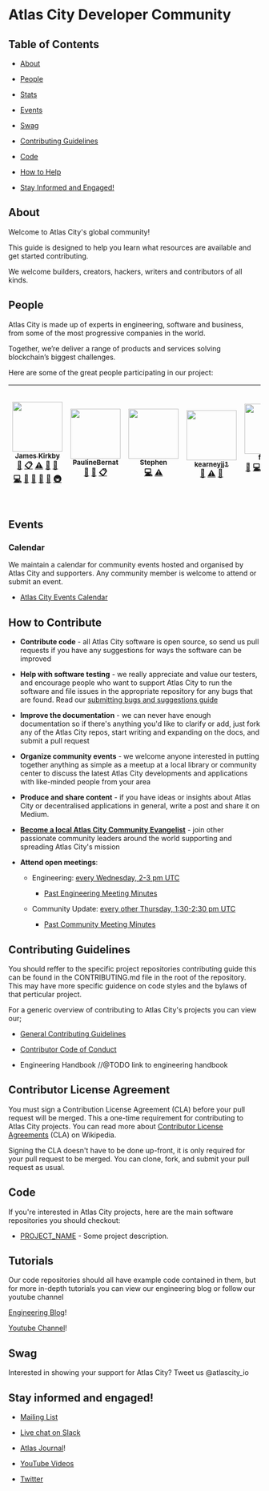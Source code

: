 
# Atlas City Developer Community

## Table of Contents

-  [About](#about)

-  [People](#people)

-  [Stats](#stats)

-  [Events](#events)

-  [Swag](#swag)

-  [Contributing Guidelines](#contributing-guidelines)

-  [Code](#code)

-  [How to Help](#how-to-help)

-  [Stay Informed and Engaged!](#stay-informed-and-engaged)

 
## About

Welcome to Atlas City's global community! 

This guide is designed to help you learn what resources are available and get started contributing.

We welcome builders, creators, hackers, writers and contributors of all kinds.
 

## People

Atlas City is made up of experts in engineering, software and business, from some of the most progressive companies in the world.

Together, we’re deliver a range of products and services solving blockchain’s biggest challenges.

Here are some of the great people participating in our project:

<!-- ALL-CONTRIBUTORS-LIST:START - Do not remove or modify this section -->
<!-- prettier-ignore -->
| [<img src="https://avatars3.githubusercontent.com/u/21375475?s=96&v=4" width="100px;"/><br /><sub><b>James Kirkby</b></sub>](https://github.com/nshCore)<br />[🎨](#design-nshCore "Design") [📋](#eventOrganizing-nshCore "Event Organizing") [⚠️](https://github.com/nshCore/community/commits?author=nshCore "Tests") [🔧](#tool-nshCore "Tools") [🤔](#ideas-nshCore "Ideas, Planning, & Feedback") [💻](https://github.com/nshCore/community/commits?author=nshCore "Code") [🐛](https://github.com/nshCore/community/issues?q=author%3AnshCore "Bug reports") [🔌](#plugin-nshCore "Plugin/utility libraries") [👀](#review-nshCore "Reviewed Pull Requests") [📖](https://github.com/nshCore/community/commits?author=nshCore "Documentation") [🚇](#infra-nshCore "Infrastructure (Hosting, Build-Tools, etc)") | [<img src="https://avatars2.githubusercontent.com/u/28021380?v=4" width="100px;"/><br /><sub><b>PaulineBernat</b></sub>](https://github.com/PaulineBernat)<br />[🎨](#design-PaulineBernat "Design") [📖](https://github.com/nshCore/community/commits?author=PaulineBernat "Documentation") [📋](#eventOrganizing-PaulineBernat "Event Organizing") | [<img src="https://avatars0.githubusercontent.com/u/991266?v=4" width="100px;"/><br /><sub><b>Stephen</b></sub>](https://github.com/stxphxn)<br />[💻](https://github.com/nshCore/community/commits?author=stxphxn "Code") [⚠️](https://github.com/nshCore/community/commits?author=stxphxn "Tests") | [<img src="https://avatars3.githubusercontent.com/u/46780513?v=4" width="100px;"/><br /><sub><b>kearneyjj1	</b></sub>](https://github.com/kearneyjj1)<br />[🤔](#ideas-kearneyjj1 "Ideas, Planning, & Feedback") [⚠️](https://github.com/nshCore/community/commits?author=kearneyjj1 "Tests") [🔧](#tool-kearneyjj1 "Tools") | [<img src="https://avatars0.githubusercontent.com/u/46971650?v=4" width="100px;"/><br /><sub><b>franssl</b></sub>](https://github.com/franssl)<br />[🐛](https://github.com/nshCore/community/issues?q=author%3Afranssl "Bug reports") [💻](https://github.com/nshCore/community/commits?author=franssl "Code") [🎨](#design-franssl "Design") [📖](https://github.com/nshCore/community/commits?author=franssl "Documentation") [📋](#eventOrganizing-franssl "Event Organizing") [🤔](#ideas-franssl "Ideas, Planning, & Feedback") [🔌](#plugin-franssl "Plugin/utility libraries") [⚠️](https://github.com/nshCore/community/commits?author=franssl "Tests") | [<img src="https://avatars2.githubusercontent.com/u/38245509?v=4" width="100px;"/><br /><sub><b>Darren Oliveiro-Priestnall</b></sub>](https://www.atlascityfinance.com)<br />[🐛](https://github.com/nshCore/community/issues?q=author%3ASwitch1983 "Bug reports") [💻](https://github.com/nshCore/community/commits?author=Switch1983 "Code") [🎨](#design-Switch1983 "Design") [📖](https://github.com/nshCore/community/commits?author=Switch1983 "Documentation") [📋](#eventOrganizing-Switch1983 "Event Organizing") [💵](#financial-Switch1983 "Financial") [🔍](#fundingFinding-Switch1983 "Funding Finding") [🤔](#ideas-Switch1983 "Ideas, Planning, & Feedback") [👀](#review-Switch1983 "Reviewed Pull Requests") [📢](#talk-Switch1983 "Talks") [⚠️](https://github.com/nshCore/community/commits?author=Switch1983 "Tests") [✅](#tutorial-Switch1983 "Tutorials") [📹](#video-Switch1983 "Videos") |
| :---: | :---: | :---: | :---: | :---: | :---: |
<!-- ALL-CONTRIBUTORS-LIST:END -->

## Events

### Calendar

We maintain a calendar for community events hosted and organised by Atlas City and supporters. Any community member is welcome to attend or submit an event.

*  [Atlas City Events Calendar](https://www.eventbrite.com/o/atlas-city-17605869395)
  
## How to Contribute

-  **Contribute code** - all Atlas City software is open source, so send us pull requests if you have any suggestions for ways the software can be improved

-  **Help with software testing** - we really appreciate and value our testers, and encourage people who want to support Atlas City to run the software and file issues in the appropriate repository for any bugs that are found. Read our [submitting bugs and suggestions guide](https://github.com/atlascity/Community/blob/master/submitting-bugs-and-suggestions.md)

-  **Improve the documentation** - we can never have enough documentation so if there's anything you'd like to clarify or add, just fork any of the Atlas City repos, start writing and expanding on the docs, and submit a pull request

-  **Organize community events** - we welcome anyone interested in putting together anything as simple as a meetup at a local library or community center to discuss the latest Atlas City developments and applications with like-minded people from your area

-  **Produce and share content** - if you have ideas or insights about Atlas City or decentralised applications in general, write a post and share it on Medium.

-  **[Become a local Atlas City Community Evangelist](https://community.atlas.org/evangelists)** - join other passionate community leaders around the world supporting and spreading Atlas City's mission

-  **Attend open meetings**:
  
   - Engineering: [every Wednesday, 2-3 pm UTC](http://LINK-TO-ENGR-MEETING-SPECS)
     - [Past Engineering Meeting Minutes](http://LINK-TO-PAST-MEETING-MINUTS)
   
   - Community Update: [every other Thursday, 1:30-2:30 pm UTC](http://LINK-TO-COMMUNITY-MEETING-SPECS)
     - [Past Community Meeting Minutes](http://LINK-TO-PAST-MEETING-MINUTS)

## Contributing Guidelines

You should reffer to the specific project repositories contributing guide this can be found in the CONTRIBUTING.md file in the root of the repository. This may have more specific guidence on code styles and the bylaws of that perticular project.

For a generic overview of contributing to Atlas City's projects you can view our;

* [General Contributing Guidelines](https://github.com/atlascity/community/blob/master/CONTRIBUTING.md)

* [Contributor Code of Conduct](https://github.com/atlascity/Community/blob/master/contributor-code-of-conduct.md)

* Engineering Handbook //@TODO link to engineering handbook

## Contributor License Agreement
You must sign a Contribution License Agreement (CLA) before your pull request will be merged. This a one-time requirement for contributing to Atlas City projects. You can read more about [Contributor License Agreements](https://en.wikipedia.org/wiki/Contributor_License_Agreement) (CLA) on Wikipedia.

Signing the CLA doesn't have to be done up-front, it is only required for your pull request to be merged. You can clone, fork, and submit your pull request as usual.

## Code

If you're interested in Atlas City projects, here are the main software repositories you should checkout:

-  [PROJECT_NAME](https://github.com/ORG/PROJECT) - Some project description.

## Tutorials
Our code repositories should all have example code contained in them, but for more in-depth tutorials you can view our engineering blog or follow our youtube channel

[Engineering Blog](https://SOME.LINK/EGR-BLOG)!

[Youtube Channel](https://SOME.LINK/EGR-BLOG)!

## Swag

Interested in showing your support for Atlas City?  Tweet us @atlascity_io

## Stay informed and engaged!

-  [Mailing List](https://atlascity.io/community/)

-  [Live chat on Slack](http://chat.atlascity.org/)

-  [Atlas Journal](https://medium.com/atlas-journal)!

-  [YouTube Videos](https://www.youtube.com/channel/)

-  [Twitter](https://twitter.com/atlascity_io)
